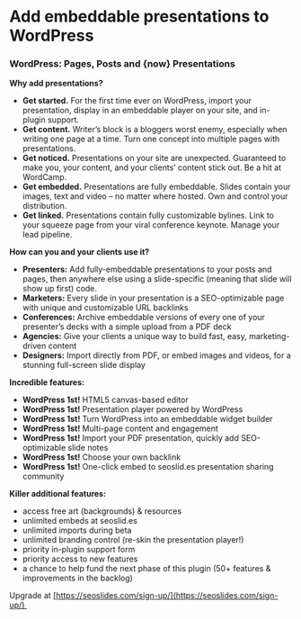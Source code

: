 # Add embeddable presentations to WordPress #
### WordPress: Pages, Posts and {now} Presentations ###

**Why add presentations?**

 - **Get started.** For the first time ever on WordPress, import your presentation, display in an embeddable player on your site, and in-plugin support.
 - **Get content.** Writer’s block is a bloggers worst enemy, especially when writing one page at a time. Turn one concept into multiple pages with presentations.
 - **Get noticed.** Presentations on your site are unexpected. Guaranteed to make you, your content, and your clients’ content stick out. Be a hit at WordCamp.
 - **Get embedded.** Presentations are fully embeddable. Slides contain your images, text and video – no matter where hosted. Own and control your distribution.
 - **Get linked.** Presentations contain fully customizable bylines. Link to your squeeze page from your viral conference keynote. Manage your lead pipeline.

**How can you and your clients use it? **

 - **Presenters:** Add fully-embeddable presentations to your posts and pages, then anywhere else using a slide-specific (meaning that slide will show up first) code.
 - **Marketers:** Every slide in your presentation is a SEO-optimizable page with unique and customizable URL backlinks
 - **Conferences:** Archive embeddable versions of every one of your presenter’s decks with a simple upload from a PDF deck
 - **Agencies:** Give your clients a unique way to build fast, easy, marketing-driven content
 - **Designers:** Import directly from PDF, or embed images and videos, for a stunning full-screen slide display

**Incredible features: **

 - **WordPress 1st!** HTML5 canvas-based editor
 - **WordPress 1st!** Presentation player powered by WordPress
 - **WordPress 1st!** Turn WordPress into an embeddable widget builder
 - **WordPress 1st!** Multi-page content and engagement
 - **WordPress 1st!** Import your PDF presentation, quickly add SEO-optimizable slide notes
 - **WordPress 1st!** Choose your own backlink
 - **WordPress 1st!** One-click embed to seoslid.es presentation sharing community

**Killer additional features: **

 - access free art (backgrounds) & resources
 - unlimited embeds at seoslid.es
 - unlimited imports during beta
 - unlimited branding control (re-skin the presentation player!)
 - priority in-plugin support form
 - priority access to new features
 - a chance to help fund the next phase of this plugin (50+ features & improvements in the backlog)

Upgrade at [https://seoslides.com/sign-up/](https://seoslides.com/sign-up/) 
